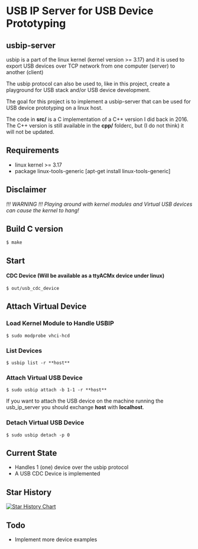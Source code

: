 # USB IP Server for USB Device Prototyping

## usbip-server

usbip is a part of the linux kernel (kernel version >= 3.17) and it is used to export
USB devices over TCP network from one computer (server) to another (client)

The usbip protocol can also be used to, like in this project, create a playground for
USB stack and/or USB device development.

The goal for this project is to implement a usbip-server that can be used for USB
device prototyping on a linux host.

The code in **src/** is a C implementation of a C++ version I did back in 2016.
The C++ version is still available in the **cpp/** folderc, but (I do not think) it will not be updated.

## Requirements

- linux kernel >= 3.17
- package linux-tools-generic [apt-get install linux-tools-generic]

## Disclaimer

*!!! WARNING !!! Playing around with kernel modules and Virtual USB devices can cause the kernel to hang!*

## Build C version

```
$ make
```

## Start

#### CDC Device (Will be available as a ttyACMx device under linux)

```
$ out/usb_cdc_device
```

## Attach Virtual Device

### Load Kernel Module to Handle USBIP

```
$ sudo modprobe vhci-hcd
```

### List Devices

```
$ usbip list -r **host**
```

### Attach Virtual USB Device

```
$ sudo usbip attach -b 1-1 -r **host**
```

If you want to attach the USB device on the machine running the usb_ip_server you
should exchange **host** with **localhost**.

### Detach Virtual USB Device

```
$ sudo usbip detach -p 0
```

## Current State

- Handles 1 (one) device over the usbip protocol
- A USB CDC Device is implemented

## Star History

[![Star History Chart](https://api.star-history.com/svg?repos=freand76/usbip-server&type=Date)](https://star-history.com/#freand76/usbip-server&Date)

## Todo

- Implement more device examples

